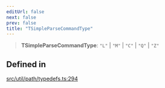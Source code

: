```yaml
---
editUrl: false
next: false
prev: false
title: "TSimpleParseCommandType"
---
```


> **TSimpleParseCommandType**: `"L"` \| `"M"` \| `"C"` \| `"Q"` \| `"Z"`

## Defined in

[src/util/path/typedefs.ts:294](https://github.com/fabricjs/fabric.js/blob/5c1240d8b4662e45868dd33f385f941de21c8e9c/src/util/path/typedefs.ts#L294)

